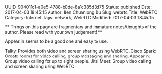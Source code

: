 UUID: 904011c1-a0e5-4788-b0de-8a1c385d3d75
Status: published
Date: 2017-04-03 18:45:15
Author: Ben Chuanlong Du
Slug: webrtc
Title: WebRTC
Category: Internet
Tags: network, WebRTC
Modified: 2017-04-03 18:45:15

**
Things on this page are
fragmentary and immature notes/thoughts of the author.
Please read with your own judgement!
**

Appear.in seems to be a good one and easy to use.

Talky: Provides both video and screen sharing using WebRTC.
Cisco Spark: Create rooms for video calling, group messaging and sharing.
Appear.in: Group video calling for up to eight people.
Jitsi Meet: Group video calling and screen sharing using WebRTC. 
